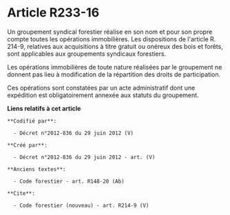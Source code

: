 # Article R233-16

Un groupement syndical forestier réalise en son nom et pour son propre compte toutes les opérations immobilières. Les
dispositions de l'article R. 214-9, relatives aux acquisitions à titre gratuit ou onéreux des bois et forêts, sont
applicables aux groupements syndicaux forestiers.

Les opérations immobilières de toute nature réalisées par le groupement ne donnent pas lieu à modification de la répartition
des droits de participation.

Ces opérations sont constatées par un acte administratif dont une expédition est obligatoirement annexée aux statuts du
groupement.

**Liens relatifs à cet article**

	**Codifié par**:

	  - Décret n°2012-836 du 29 juin 2012 (V)

	**Créé par**:

	  - Décret n°2012-836 du 29 juin 2012 - art. (V)

	**Anciens textes**:

	  - Code forestier - art. R148-20 (Ab)

	**Cite**:

	  - Code forestier (nouveau) - art. R214-9 (V)
